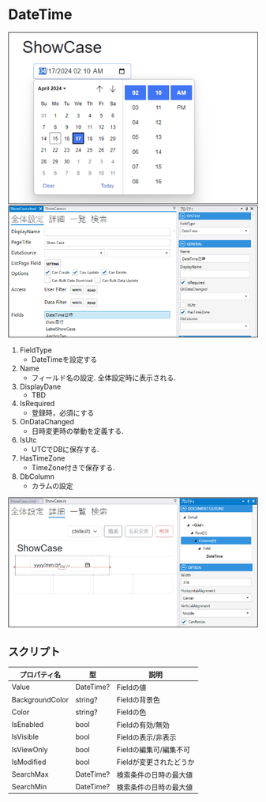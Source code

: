 # DateTime

<img src="images/DateTime表示.png" alt="DateTime表示" title="DateTime表示" style="border: 1px solid;">

<img src="images/DateTime設定.png" alt="DateTime設定" title="DateTime設定" style="border: 1px solid;" >

1. FieldType
    - DateTimeを設定する
2. Name
    - フィールド名の設定. 全体設定時に表示される.
3. DisplayDane
    - TBD
4. IsRequired
    - 登録時，必須にする
5. OnDataChanged
    - 日時変更時の挙動を定義する.
6. IsUtc
    - UTCでDBに保存する.
7. HasTimeZone
    - TimeZone付きで保存する.
8. DbColumn
    - カラムの設定
    

<img src="images/DateTime詳細.png" alt="DateTime詳細" title="DateTime詳細" style="border: 1px solid;">

## スクリプト
| プロパティ名          | 型         | 説明             |
|-----------------|-----------|----------------|
| Value           | DateTime? | Fieldの値        |
| BackgroundColor | string?   | Fieldの背景色      | 
| Color           | string?   | Fieldの色        |
| IsEnabled       | bool      | Fieldの有効/無効    |
| IsVisible       | bool      | Fieldの表示/非表示   |
| IsViewOnly      | bool      | Fieldの編集可/編集不可 |
| IsModified      | bool      | Fieldが変更されたどうか |
| SearchMax       | DateTime? | 検索条件の日時の最大値    |
| SearchMin       | DateTime? | 検索条件の日時の最大値    |